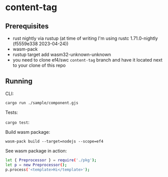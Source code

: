 # content-tag

## Prerequisites

- rust nightly via rustup (at time of writing I'm using rustc 1.71.0-nightly (f5559e338 2023-04-24))
- wasm-pack
- rustup target add wasm32-unknown-unknown
- you need to clone ef4/swc `content-tag` branch and have it located next to your clone of this repo

## Running

CLI:

`cargo run ./sample/component.gjs`

Tests:

`cargo test`:

Build wasm package:

`wasm-pack build --target=nodejs --scope=ef4`

See wasm package in action:

```sh
let { Preprocessor } = require('./pkg');
let p = new Preprocessor();
p.process('<template>Hi</template>');
```
